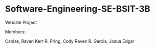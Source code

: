 # Software-Engineering-SE-BSIT-3B
Webiste Project

Members:

 Canlas, Raven Kerr R.
 Pring, Cody Raven R.
 Garcia, Josua Edgar
